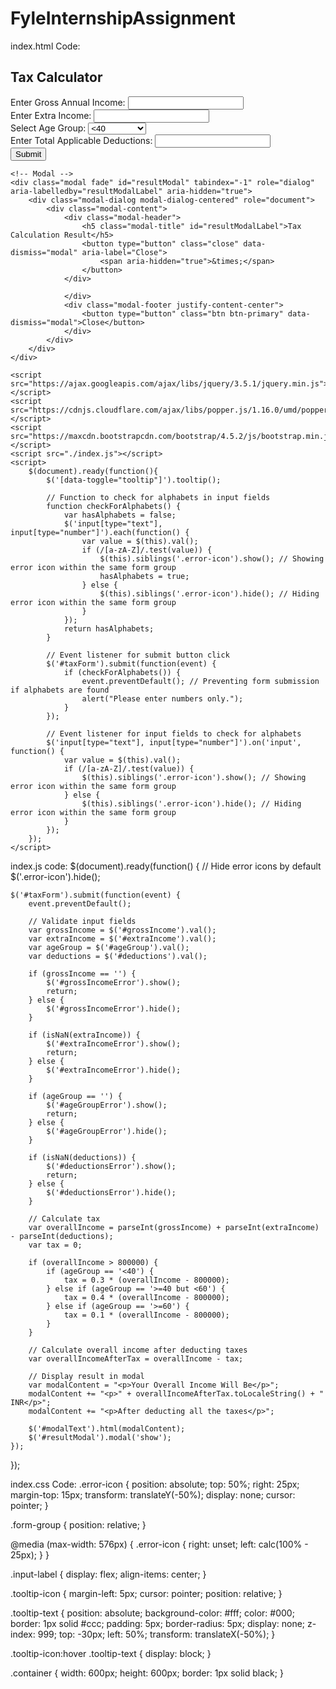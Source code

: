 # FyleInternshipAssignment

index.html Code:
<!DOCTYPE html>
<html lang="en">
<head>
    <meta charset="UTF-8">
    <meta name="viewport" content="width=device-width, initial-scale=1.0">
    <title>Tax Calculator</title>
    <link rel="stylesheet" href="https://maxcdn.bootstrapcdn.com/bootstrap/4.5.2/css/bootstrap.min.css">
    <link rel="stylesheet" href="./index.css">
    <link rel="stylesheet" href="https://cdnjs.cloudflare.com/ajax/libs/font-awesome/5.15.4/css/all.min.css">
</head>
<body>
    <div class="container mt-5">
        <h2 class="text-center mb-4">Tax Calculator</h2>
        <div class="row justify-content-center">
            <div class="col-md-9">
                <form id="taxForm">
                    <div class="form-group">
                        <label for="grossIncome" class="input-label">Enter Gross Annual Income:
                            <span class="tooltip-icon" data-toggle="tooltip" data-placement="top" title="Gross annual income is your total salary in a year before any deductions">
                                <i class="far fa-question-circle"></i>
                            </span>
                        </label>
                        <input type="text" class="form-control" id="grossIncome" required>
                        <i class="fas fa-exclamation-circle error-icon" title="Enter Numbers Only"></i>
                    </div>
                    <div class="form-group">
                        <label for="extraIncome">Enter Extra Income:
                            <span class="tooltip-icon" data-toggle="tooltip" data-placement="top" title="Enter additional income sources like investments, part-time jobs, or rental properties.">
                                <i class="far fa-question-circle"></i>
                            </span>
                        </label>
                        <input type="text" class="form-control" id="extraIncome">
                        <i class="fas fa-exclamation-circle error-icon" title="Enter Numbers Only"></i>
                    </div>
                    <div class="form-group">
                        <label for="ageGroup">Select Age Group:</label>
                        <select class="form-control" id="ageGroup">
                            <option value="<40">&lt;40</option>
                            <option value=">=40 but <60">&ge;40 but &lt;60</option>
                            <option value=">=60">&ge;60</option>
                        </select>
                        <i class="fas fa-exclamation-circle error-icon" title="Enter Numbers Only"></i>
                    </div>
                    <div class="form-group">
                        <label for="deductions">Enter Total Applicable Deductions:
                            <span class="tooltip-icon" data-toggle="tooltip" data-placement="top" title="Input deductions eligible for tax reduction, such as investments or insurance premiums.">
                                <i class="far fa-question-circle"></i>
                            </span>
                        </label>
                        <input type="text" class="form-control" id="deductions">
                        <i class="fas fa-exclamation-circle error-icon" title="Enter Numbers Only"></i>
                    </div>
                    <button type="submit" class="btn btn-primary btn-block">Submit</button>
                </form>
            </div>
        </div>
    </div>

    <!-- Modal -->
    <div class="modal fade" id="resultModal" tabindex="-1" role="dialog" aria-labelledby="resultModalLabel" aria-hidden="true">
        <div class="modal-dialog modal-dialog-centered" role="document">
            <div class="modal-content">
                <div class="modal-header">
                    <h5 class="modal-title" id="resultModalLabel">Tax Calculation Result</h5>
                    <button type="button" class="close" data-dismiss="modal" aria-label="Close">
                        <span aria-hidden="true">&times;</span>
                    </button>
                </div>

                </div>
                <div class="modal-footer justify-content-center">
                    <button type="button" class="btn btn-primary" data-dismiss="modal">Close</button>
                </div>
            </div>
        </div>
    </div>

    <script src="https://ajax.googleapis.com/ajax/libs/jquery/3.5.1/jquery.min.js"></script>
    <script src="https://cdnjs.cloudflare.com/ajax/libs/popper.js/1.16.0/umd/popper.min.js"></script>
    <script src="https://maxcdn.bootstrapcdn.com/bootstrap/4.5.2/js/bootstrap.min.js"></script>
    <script src="./index.js"></script> 
    <script>
        $(document).ready(function(){
            $('[data-toggle="tooltip"]').tooltip();   

            // Function to check for alphabets in input fields
            function checkForAlphabets() {
                var hasAlphabets = false;
                $('input[type="text"], input[type="number"]').each(function() {
                    var value = $(this).val();
                    if (/[a-zA-Z]/.test(value)) {
                        $(this).siblings('.error-icon').show(); // Showing error icon within the same form group
                        hasAlphabets = true;
                    } else {
                        $(this).siblings('.error-icon').hide(); // Hiding error icon within the same form group
                    }
                });
                return hasAlphabets;
            }

            // Event listener for submit button click
            $('#taxForm').submit(function(event) {
                if (checkForAlphabets()) {
                    event.preventDefault(); // Preventing form submission if alphabets are found
                    alert("Please enter numbers only.");
                }
            });

            // Event listener for input fields to check for alphabets
            $('input[type="text"], input[type="number"]').on('input', function() {
                var value = $(this).val();
                if (/[a-zA-Z]/.test(value)) {
                    $(this).siblings('.error-icon').show(); // Showing error icon within the same form group
                } else {
                    $(this).siblings('.error-icon').hide(); // Hiding error icon within the same form group
                }
            });
        });
    </script>
</body>
</html>





index.js code:
$(document).ready(function() {
    // Hide error icons by default
    $('.error-icon').hide();

    $('#taxForm').submit(function(event) {
        event.preventDefault();

        // Validate input fields
        var grossIncome = $('#grossIncome').val();
        var extraIncome = $('#extraIncome').val();
        var ageGroup = $('#ageGroup').val();
        var deductions = $('#deductions').val();

        if (grossIncome == '') {
            $('#grossIncomeError').show();
            return;
        } else {
            $('#grossIncomeError').hide();
        }

        if (isNaN(extraIncome)) {
            $('#extraIncomeError').show();
            return;
        } else {
            $('#extraIncomeError').hide();
        }

        if (ageGroup == '') {
            $('#ageGroupError').show();
            return;
        } else {
            $('#ageGroupError').hide();
        }

        if (isNaN(deductions)) {
            $('#deductionsError').show();
            return;
        } else {
            $('#deductionsError').hide();
        }

        // Calculate tax
        var overallIncome = parseInt(grossIncome) + parseInt(extraIncome) - parseInt(deductions);
        var tax = 0;

        if (overallIncome > 800000) {
            if (ageGroup == '<40') {
                tax = 0.3 * (overallIncome - 800000);
            } else if (ageGroup == '>=40 but <60') {
                tax = 0.4 * (overallIncome - 800000);
            } else if (ageGroup == '>=60') {
                tax = 0.1 * (overallIncome - 800000);
            }
        }

        // Calculate overall income after deducting taxes
        var overallIncomeAfterTax = overallIncome - tax;

        // Display result in modal
        var modalContent = "<p>Your Overall Income Will Be</p>";
        modalContent += "<p>" + overallIncomeAfterTax.toLocaleString() + " INR</p>";
        modalContent += "<p>After deducting all the taxes</p>";

        $('#modalText').html(modalContent);
        $('#resultModal').modal('show');
    });
});




index.css Code:
.error-icon {
    position: absolute;
    top: 50%;
    right: 25px;
    margin-top: 15px;
    transform: translateY(-50%);
    display: none;
    cursor: pointer;
}

.form-group {
    position: relative;
}

@media (max-width: 576px) {
    .error-icon {
        right: unset;
        left: calc(100% - 25px);
    }
}

.input-label {
    display: flex;
    align-items: center;
}

.tooltip-icon {
    margin-left: 5px;
    cursor: pointer;
    position: relative;
}

.tooltip-text {
    position: absolute;
    background-color: #fff;
    color: #000;
    border: 1px solid #ccc;
    padding: 5px;
    border-radius: 5px;
    display: none;
    z-index: 999;
    top: -30px; 
    left: 50%;
    transform: translateX(-50%);
}

.tooltip-icon:hover .tooltip-text {
    display: block;
}

.container {
    width: 600px;
    height: 600px;
    border: 1px solid black;
}

